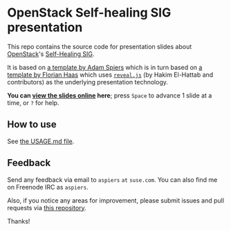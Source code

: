 # OpenStack Self-healing SIG presentation

This repo contains the source code for presentation slides about
[OpenStack](http://openstack.org/)'s [Self-Healing
SIG](https://wiki.openstack.org/wiki/Self_healing_SIG).

It is based on
[a template by Adam Spiers](https://github.com/aspiers/presentation-template/)
which is in turn based on
[a template by Florian Haas](https://github.com/fghaas/presentation-template/)
which uses [`reveal.js`](https://github.com/hakimel/reveal.js/) (by
Hakim El-Hattab and contributors) as the underlying presentation
technology.

**You can
[view the slides online](http://aspiers.github.io/openstack-meetup-london-march-2017-self-healing/)
here**; press `Space` to advance 1 slide at a time, or `?` for help.

## How to use

See [the USAGE.md file](USAGE.md).

## Feedback

Send any feedback via email to `aspiers` `at` `suse.com`.  You can
also find me on Freenode IRC as `aspiers`.

Also, if you notice any areas for improvement, please submit issues
and pull requests via
[this repository](https://github.com/aspiers/openstack-meetup-london-march-2017-self-healing/).

Thanks!
